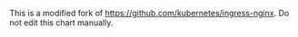 This is a modified fork of https://github.com/kubernetes/ingress-nginx. Do not edit this chart manually.
